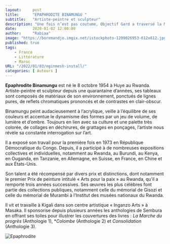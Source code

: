 ```yaml
---
layout:     post 
title:      "EPAPHRODITE BINAMUNGU "
subtitle:   "Artiste-peintre et sculpteur"
description: "Une fois n’est pas coutume, Objectif Gard a traversé la Méditerranée direction le Maroc. Votre journal a suivi deux écrivains résidant dans le Gard : Eugène Ébodé et sa femme, Rabiaa Marouche, directrice de la collection « Semboura ». Un voyage qui a permis également de découvrir la Maison de la région Occitanie à Casablanca, la seule du continent africain. Retour en images sur l'immersion d'Objectif Gard au Maroc "
date:       2020-01-02 12:00:00
author:     "Rabiaa"
image: "https://boremandjo.imgix.net/istockphoto-1209026953-612x612.jpg"
published: true
tags:
    - France 
    - Littérature
    - Maroc
URL: "/2022/01/03/nginmesh-install/"
categories: [ Auteurs ]
---
```


**Epaphrodite Binamungu** est né le 8 octobre 1954 à Huye au Rwanda. Artiste-peintre et sculpteur depuis une quarantaine d’années, ses tableaux sont composés de matériaux de son environnement, ponctués de lignes pures, de reflets chromatiques prononcés et de contrastes en clair-obscur. 

Binamungu peint audacieusement à l’acrylique, veille à l’équilibre de ses couleurs et accentue le dynamisme des formes par un jeu de volume, de lumière et d’ombre. Toujours en lien avec sa culture et une palette très colorée, de collages en déchirures, de grattages en ponçages, l’artiste nous révèle sa constante interrogation sur l’art. 

Il a exposé son travail pour la première fois en 1973 en République Démocratique du Congo. Depuis, il a participé à de nombreuses expositions collectives et individuelles, notamment au Rwanda, au Burundi, au Kenya, en Ouganda, en Tanzanie, en Allemagne, en Suisse, en France, en Chine et aux États-Unis. 

Son talent a été récompensé par divers prix et distinctions, dont notamment le premier Prix de peinture intitulé « Arts pour la paix » au Rwanda, qu’il a remporté trois années successives. Ses œuvres les plus célèbres font partie des collections publiques, notamment celle du mémorial de Gisozi et celle du mémorial de Murambi à l’Institut des musées nationaux du Rwanda. 

Il vit et travaille à Kigali dans son centre artistique « Inganzo Arts » à Masaka. Il sponsorise depuis plusieurs années les anthologies de Sembura en offrant ses toiles pour illustrer les couvertures des livres : *La Marche du progrès* (Anthologie 1), **Colombe* (Anthologie 2) et *Consolidation* (Anthologie 3). 


![Epaphrodite](https://boremandjo.imgix.net/Epaphrodite%20Binamungu.PNG)